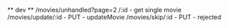 ** dev **
/movies/unhandled?page=2
/:id - get single movie
/movies/update/:id - PUT - updateMovie
/movies/skip/:id  - PUT - rejected